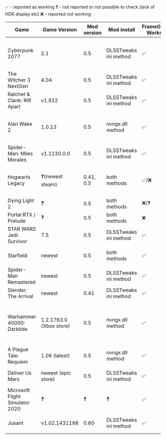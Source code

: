 ✅ - reported as working
❓ - not reported or not possible to check (lack of HDR display etc)
❌ - reported not working

| Game                        | Game Version | Mod version | Mod install | FrameGen Works | Ingame HDR | Other issues                                           |
|-----------------------------|---------|-------------|-------------|-------|------------|----------------------------------------------------------------------|
| Cyberpunk 2077              | 2.1     | 0.5         | DLSSTweaks ini method  | ✅     | ✅          | Ghosting/artifact line at the bottem of the screen when driving fast, reported no ghosting when using no upscale/FSR2 upscale instead of DLSS, can be issue of DLSS upscale or FG bug |
| The Witcher 3 NextGen       | 4.04    | 0.5         | DLSSTweaks ini method  | ✅     | ✅          | Looks like no issues / reported artifacts and crashing when using DLDSR |
| Ratchet & Clank: Rift Apart | v1.922  | 0.5         | DLSSTweaks ini method  | ✅     | ✅          | Garbled UI even without any upscale enabled            |
| Alan Wake 2                 | 1.0.13  | 0.5         | nvngx.dll method       | ✅     | ✅          | Ghosting around player character in DLSS upscale mode. To fix the ghosting in Alan Wake 2 with FSR3 frame gen enabled, you have to set m_bLensDistortion to false in AppData\Local\Remedy\AlanWake2\renderer.ini |
| Spider-Man: Miles Morales   | v1.1130.0.0  | 0.5    | DLSSTweaks ini method  | ✅     | ❓ | Looks like no issues                          |
| Hogwarts Legacy             | ❓(newest steam)  | 0.41, 0.5  | both methods  | ✅/❌ | ❓ | No UI artifacts, can not use DLSS Sharpening with FG, causes game crash. Game crashes after some time of gameplay without errors inside the windows log (nvlddmkm), reported by multiple people (drivers 546.16 and 546.33) |
| Dying Light 2               | ❓      | 0.5         | both methods            | ❌/❓   | ❓ | both install methods reported not working / some people report nvngx.dll method works |
| Portal RTX / Prelude        | ❓      | 0.5         | both methods            | ❌     | ❓ | both install methods reported not working, no FG available or crashing   |
| STAR WARS Jedi: Survivor    | 7.5     | 0.5         | DLSSTweaks ini method  | ✅     | ❓ | User had to rename nvngx.dll to dxgi.dll to make it work   |
| Starfield                   | newest  | 0.5        | both methods           | ✅     | ❓ | Looks to be okay, but nvngx.dll method can crash when travelling between planets, dlsstweaks ini does not  |
| Spider-Man Remastered       | newest  | 0.5        | DLSSTweaks ini method  | ✅     | ❓ | Looks like no issues |
| Slender: The Arrival        | newest  | 0.41       | DLSSTweaks ini method  | ✅     | ❓ | Looks like no issues |
| Warhammer 40000: Darktide   | 1.2.1763.0 (Xbox store) | 0.5 | nvngx.dll method | ✅     | ✅ Windows Auto HDR, no ingame HDR support | Ghosting in UI, as well as weapon model but only when turning fast. Doesn't ghost while running/walking or turning slowly |
| A Plague Tale: Requiem      | 1.06 (latest)    | 0.5        | nvngx.dll method       | ✅     | ❓ | UI ghosting when moving, subtitles not readable  |
| Deliver Us Mars             | newest (epic store)  | 0.5 | DLSSTweaks ini method | ✅ | ❓ | Reported working, small amount of shimmering around hairs etc reported, game must be run from EXE directly, not via epic launcher |
| Microsoft Flight Simulator 2020 | ❓   | ❓         | ❓                       | ✅ | ❓ | Reported working, but with heavy UI artifacts |
| Jusant                      | v1.02.1431188 | 0.60 | DLSSTweaks ini method | ✅ | ❓ | Reported frametime consistency seems worse, compared to earlier versions of the mod (but they had severe flickering at times) |
